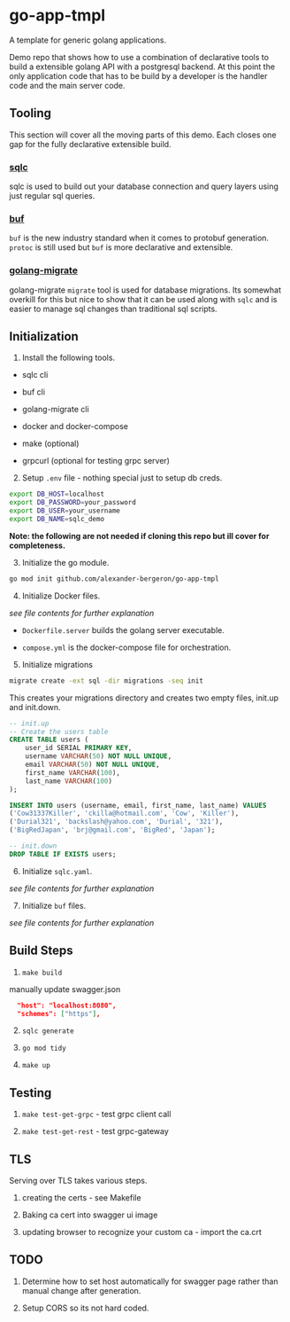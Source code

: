 # go-app-tmpl
A template for generic golang applications.

Demo repo that shows how to use a combination of declarative tools to build a extensible golang API with a postgresql backend. At this point the only application code that has to be build by a developer is the handler code and the main server code.

## Tooling

This section will cover all the moving parts of this demo. Each closes one gap for the fully declarative extensible build.

### [sqlc]("https://sqlc.dev/")

sqlc is used to build out your database connection and query layers using just regular sql queries. 

### [buf]("https://github.com/bufbuild/buf")

`buf` is the new industry standard when it comes to protobuf generation. `protoc` is still used but `buf` is more declarative and extensible.

### [golang-migrate]("https://github.com/golang-migrate/migrate")

golang-migrate `migrate` tool is used for database migrations. Its somewhat overkill for this but nice to show that it can be used along with `sqlc` and is easier to manage sql changes than traditional sql scripts.

## Initialization

1. Install the following tools.

- sqlc cli

- buf cli

- golang-migrate cli

- docker and docker-compose

- make (optional)

- grpcurl (optional for testing grpc server)

2. Setup `.env` file - nothing special just to setup db creds.

```bash
export DB_HOST=localhost
export DB_PASSWORD=your_password
export DB_USER=your_username
export DB_NAME=sqlc_demo
```

**Note: the following are not needed if cloning this repo but ill cover for completeness.**

3. Initialize the go module.

```bash
go mod init github.com/alexander-bergeron/go-app-tmpl
```

4. Initialize Docker files. 

_see file contents for further explanation_

- `Dockerfile.server` builds the golang server executable.

- `compose.yml` is the docker-compose file for orchestration.

5. Initialize migrations

```bash
migrate create -ext sql -dir migrations -seq init
```

This creates your migrations directory and creates two empty files, init.up and init.down.

```sql
-- init.up
-- Create the users table
CREATE TABLE users (
    user_id SERIAL PRIMARY KEY,
    username VARCHAR(50) NOT NULL UNIQUE,
    email VARCHAR(50) NOT NULL UNIQUE,
    first_name VARCHAR(100),
    last_name VARCHAR(100)
);

INSERT INTO users (username, email, first_name, last_name) VALUES
('Cow31337Killer', 'ckilla@hotmail.com', 'Cow', 'Killer'),
('Durial321', 'backslash@yahoo.com', 'Durial', '321'),
('BigRedJapan', 'brj@gmail.com', 'BigRed', 'Japan');
```

```sql
-- init.down
DROP TABLE IF EXISTS users;
```

6. Initialize `sqlc.yaml`.

_see file contents for further explanation_

7. Initialize `buf` files.

_see file contents for further explanation_

## Build Steps

1. `make build`

manually update swagger.json

```json
  "host": "localhost:8080",
  "schemes": ["https"],
```

2. `sqlc generate`

3. `go mod tidy`

4. `make up`

## Testing

1. `make test-get-grpc` - test grpc client call

2. `make test-get-rest` - test grpc-gateway

## TLS

Serving over TLS takes various steps.

1. creating the certs - see Makefile

2. Baking ca cert into swagger ui image

3. updating browser to recognize your custom ca - import the ca.crt

## TODO

1. Determine how to set host automatically for swagger page rather than manual change after generation.

2. Setup CORS so its not hard coded.
